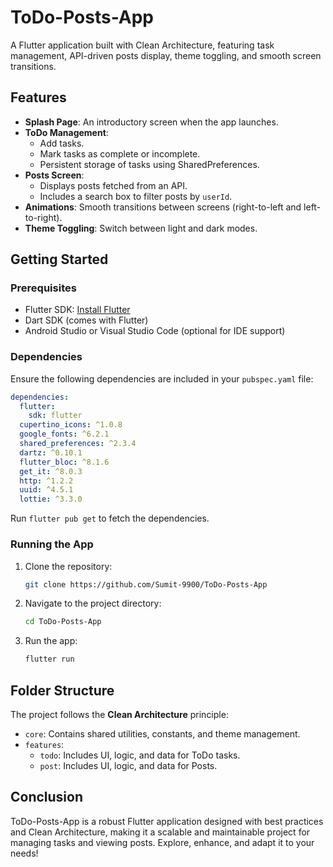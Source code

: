 # ToDo-Posts-App

A Flutter application built with Clean Architecture, featuring task management, API-driven posts display, theme toggling, and smooth screen transitions.

## Features
- **Splash Page**: An introductory screen when the app launches.
- **ToDo Management**:
  - Add tasks.
  - Mark tasks as complete or incomplete.
  - Persistent storage of tasks using SharedPreferences.
- **Posts Screen**:
  - Displays posts fetched from an API.
  - Includes a search box to filter posts by `userId`.
- **Animations**: Smooth transitions between screens (right-to-left and left-to-right).
- **Theme Toggling**: Switch between light and dark modes.

## Getting Started

### Prerequisites
- Flutter SDK: [Install Flutter](https://flutter.dev/docs/get-started/install)
- Dart SDK (comes with Flutter)
- Android Studio or Visual Studio Code (optional for IDE support)

### Dependencies
Ensure the following dependencies are included in your `pubspec.yaml` file:
```yaml
dependencies:
  flutter:
    sdk: flutter
  cupertino_icons: ^1.0.8
  google_fonts: ^6.2.1
  shared_preferences: ^2.3.4
  dartz: ^0.10.1
  flutter_bloc: ^8.1.6
  get_it: ^8.0.3
  http: ^1.2.2
  uuid: ^4.5.1
  lottie: ^3.3.0
```
Run `flutter pub get` to fetch the dependencies.

### Running the App
1. Clone the repository:
   ```bash
   git clone https://github.com/Sumit-9900/ToDo-Posts-App
   ```
2. Navigate to the project directory:
   ```bash
   cd ToDo-Posts-App
   ```
3. Run the app:
   ```bash
   flutter run
   ```

## Folder Structure
The project follows the **Clean Architecture** principle:
- `core`: Contains shared utilities, constants, and theme management.
- `features`:
  - `todo`: Includes UI, logic, and data for ToDo tasks.
  - `post`: Includes UI, logic, and data for Posts.

## Conclusion
ToDo-Posts-App is a robust Flutter application designed with best practices and Clean Architecture, making it a scalable and maintainable project for managing tasks and viewing posts. Explore, enhance, and adapt it to your needs!
